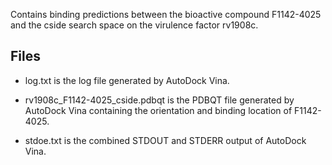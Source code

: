 Contains binding predictions between the bioactive compound F1142-4025 and the cside search space on the virulence factor rv1908c.

## Files

- log.txt is the log file generated by AutoDock Vina.

- rv1908c_F1142-4025_cside.pdbqt is the PDBQT file generated by AutoDock Vina containing the orientation and binding location of F1142-4025.

- stdoe.txt is the combined STDOUT and STDERR output of AutoDock Vina.


